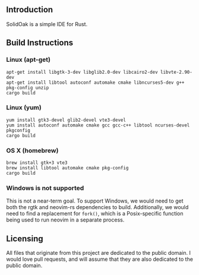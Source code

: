 ## Introduction

SolidOak is a simple IDE for Rust.

## Build Instructions

### Linux (apt-get)

```Shell
apt-get install libgtk-3-dev libglib2.0-dev libcairo2-dev libvte-2.90-dev
apt-get install libtool autoconf automake cmake libncurses5-dev g++ pkg-config unzip
cargo build
```

### Linux (yum)


```Shell
yum install gtk3-devel glib2-devel vte3-devel
yum install autoconf automake cmake gcc gcc-c++ libtool ncurses-devel pkgconfig
cargo build
```

### OS X (homebrew)

```Shell
brew install gtk+3 vte3
brew install libtool automake cmake pkg-config
cargo build
```

### Windows is not supported

This is not a near-term goal. To support Windows, we would need to get both the rgtk and neovim-rs dependencies to build. Additionally, we would need to find a replacement for `fork()`, which is a Posix-specific function being used to run neovim in a separate process.

## Licensing

All files that originate from this project are dedicated to the public domain. I would love pull requests, and will assume that they are also dedicated to the public domain.
